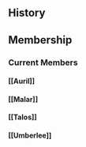 ## History
## Membership
### Current Members
#### [[Auril]]
#### [[Malar]]
#### [[Talos]]
#### [[Umberlee]]